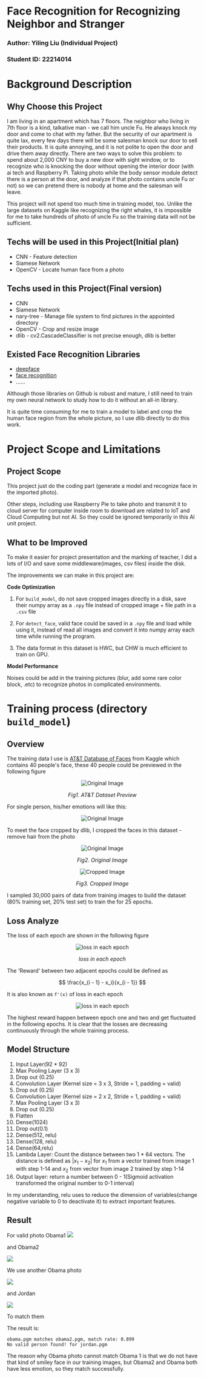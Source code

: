 # Face Recognition for Recognizing Neighbor and Stranger

### Author: Yiling Liu (Individual Project)
### Student ID: 22214014

# Background Description

## Why Choose this Project

I am living in an apartment which has 7 floors. The neighbor who living in 7th floor is a kind, talkative man  - we call him uncle Fu. He always knock my door and come to chat with my father. But the security of our apartment is quite lax, every few days there will be some salesman knock our door to sell their products. It is quite annoying, and it is not polite to open the door and drive them away directly. There are two ways to solve this problem: to spend about 2,000 CNY to buy a new door with sight window, or to recognize who is knocking the door without opening the interior door (with ai tech and Raspberry Pi. Taking photo while the body sensor module detect there is a person at the door, and analyze if that photo contains uncle Fu or not) so we can pretend there is nobody at home and the salesman will leave.

This project will not spend too much time in training model, too. Unlike the large datasets on Kaggle like recognizing the right whales, it is impossible for me to take hundreds of photo of uncle Fu so the training data will not be sufficient.

## Techs will be used in this Project(Initial plan)

- CNN - Feature detection
- Siamese Network
- OpenCV - Locate human face from a photo


## Techs used in this Project(Final version)

- CNN
- Siamese Network
- nary-tree - Manage file system to find pictures in the appointed directory
- OpenCV - Crop and resize image
- dlib - cv2.CascadeClassifier is not precise enough, dlib is better

## Existed Face Recognition Libraries
- [deepface](https://github.com/serengil/deepface)
- [face recognition](https://github.com/ageitgey/face_recognition)
-  ......

Although those libraries on Github is robust and mature, I still need to train my own neural network to study how to do it without an all-in library.

It is quite time consuming for me to train a model to label and crop the human face region from the whole picture, so I use dlib directly to do this work.

# Project Scope and Limitations

## Project Scope

This project just do the coding part (generate a model and recognize face in the imported photo).

Other steps, including use Raspberry Pie to take photo and transmit it to cloud server for computer inside room to download are related to IoT and Cloud Computing but not AI. So they could be ignored temporarily in this AI unit project.


## What to be Improved

To make it easier for project presentation and the marking of teacher, I did a lots of I/O and save some middleware(images, csv files) inside the disk.

The improvements we can make in this project are:

**Code Optimization**

1. For `build_model`, do not save cropped images directly in a disk, save their numpy array as a `.npy` file instead of cropped image + file path in a `.csv` file
   
2. For `detect_face`, valid face could be saved in a `.npy` file and load while using it, instead of read all images and convert it into numpy array each time while running the program.

3. The data format in this dataset is HWC, but CHW is much efficient to train on GPU. 
   
**Model Performance**

Noises could be add in the training pictures (blur, add some rare color block, .etc) to recognize photos in complicated environments.

# Training process (directory `build_model`)

## Overview
The training data I use is [AT&T Database of Faces](https://www.kaggle.com/kasikrit/att-database-of-faces) from Kaggle which contains 40 people's face, these 40 people could be previewed in the following figure

<center><img src="pics/face_preview.png"  alt="Original Image", align = "center"></center>

*<center>Fig1. AT&T Dataset Preview</center>*

For single person, his/her emotions will like this:


<center><img src="pics/emotions.png"  alt="Original Image", align = "center"></center>


To meet the face cropped by dlib, I cropped the faces in this dataset - remove hair from the photo

<center><img src="pics/original.png"  alt="Original Image", align = "center"></center>

*<center>Fig2. Original Image</center>*

<center> <img src="pics/cropped.png"  alt="Cropped Image"></center>

*<center>Fig3. Cropped Image</center>*

I sampled 30,000 pairs of data from training images to build the dataset (80% training set, 20% test set) to train the for 25 epochs.

## Loss Analyze
The loss of each epoch are shown in the following figure

<center><img src="pics/epochs_losses.png"  alt="loss in each epoch" align=center /></center>

*<center>loss in each epoch</center>*


The 'Reward' between two adjacent epochs could be defined as

$$
\frac{x_{i - 1} - x_i}{x_{i - 1}}
$$

It is also known as `f'(x)`  of loss in each epoch

<center><img src="pics/epochs_rewards.png"  alt="loss in each epoch" align=center /></center>

The highest reward happen between epoch one and two and get fluctuated in the following epochs. It is clear that the losses are decreasing continuously through the whole training process.

## Model Structure

1. Input Layer(92 * 92)
2. Max Pooling Layer (3 x 3)
3. Drop out (0.25)
4. Convolution Layer (Kernel size = 3 x 3, Stride = 1, padding = valid)
5. Drop out (0.25)
6. Convolution Layer (Kernel size = 2 x 2, Stride = 1, padding = valid)
7. Max Pooling Layer (3 x 3)
8. Drop out (0.25)
9. Flatten
10. Dense(1024)
11. Drop out(0.1)
12. Dense(512, relu)
13. Dense(128, relu)
14. Dense(64,relu)
15. Lambda Layer: Count the distance between two 1 * 64 vectors. The distance is defined as $|x_1 -x_2|$ for $x_1$ from a vector trained from image 1 with step 1-14 and $x_2$ from vector from image 2 trained by step 1-14 
16. Output layer: return a number between 0 - 1(Sigmoid activation transformed the original number to 0-1 interval)

In my understanding, relu uses to reduce the dimension of variables(change negative variable to 0 to deactivate it) to extract important features.

## Result

For valid photo Obama1
![](./../detect_face/valid_faces/obama1.jpg)

and Obama2

![](./../detect_face/valid_faces/obama2.jpg)

We use another Obama photo

![](../detect_face/test/obama.jpg)

and Jordan

![](./../detect_face/test/jordan.jpg)

To match them

The result is:
```
obama.pgm matches obama2.pgm, match rate: 0.899
No valid person found! for jordan.pgm
```

The reason why Obama photo cannot match Obama 1 is that we do not have that kind of smiley face in our training images, but Obama2 and Obama both have less emotion, so they match successfully.